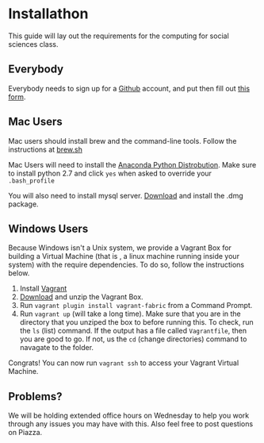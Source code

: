 # Installathon

This guide will lay out the requirements for the computing for social sciences class.

## Everybody
Everybody needs to sign up for a [Github](github.com) account, and put then fill out [this form](https://docs.google.com/forms/d/1PHhWIvkBj8nO0YNOT_R87BiQ9XvyBcp0PrMvGhCcuwo/viewform).

## Mac Users
Mac users should install brew and the command-line tools. Follow the instructions at [brew.sh](http://brew.sh)

Mac Users will need to install the [Anaconda Python Distrobution](http://continuum.io/downloads). Make sure to install python 2.7 and click `yes` when asked to override your `.bash_profile` 

You will also need to install mysql server. [Download](http://dev.mysql.com/downloads/mysql/) and install the .dmg package. 

## Windows Users
Because Windows isn't a Unix system, we provide a Vagrant Box for building a Virtual Machine (that is , a linux machine running inside your system) with the require dependencies. To do so, follow the instructions below. 

1. Install [Vagrant](https://www.vagrantup.com/)
2. [Download](https://github.com/hunterowens/cssVagrantBox/archive/master.zip) and unzip the Vagrant Box.
2. Run `vagrant plugin install vagrant-fabric` from a Command Prompt. 
3. Run `vagrant up` (will take a long time). Make sure that you are in the directory that you unziped the box to before running this. To check, run the `ls` (list) command. If the output has a file called `Vagrantfile`, then you are good to go. If not, us the `cd` (change directories) command to navagate to the folder. 

Congrats! You can now run `vagrant ssh` to access your Vagrant Virtual Machine.

## Problems?
We will be holding extended office hours on Wednesday to help you work through any issues you may have with this. Also feel free to post questions on Piazza. 

